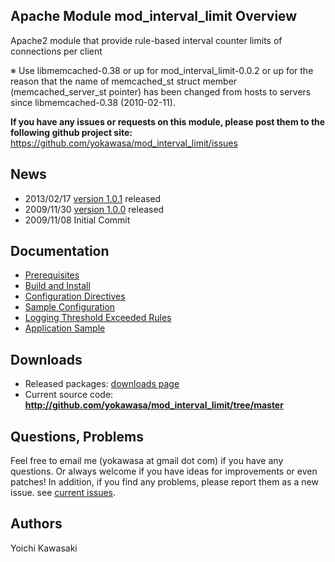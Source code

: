 ## Apache Module mod\_interval\_limit Overview ##

Apache2 module that provide rule-based interval counter limits of connections per client

※ Use libmemcached-0.38 or up for mod\_interval\_limit-0.0.2 or up for the reason that the name of memcached\_st struct member (memcached\_server\_st pointer) has been changed from hosts to servers since libmemcached-0.38 (2010-02-11).


**If you have any issues or requests on this module, please post them to the following github project site:**
https://github.com/yokawasa/mod_interval_limit/issues


## News ##
  * 2013/02/17 [version 1.0.1](http://modintervallimit.googlecode.com/files/modintervallimit-1.0.1.tar.gz) released
  * 2009/11/30 [version 1.0.0](http://modintervallimit.googlecode.com/files/modintervallimit-1.0.0.tar.gz) released
  * 2009/11/08 Initial Commit

## Documentation ##
  * [Prerequisites](Prerequisites.md)
  * [Build and Install](BuildAndInstall.md)
  * [Configuration Directives](ConfigurationDirectives.md)
  * [Sample Configuration](http://github.com/yokawasa/mod_interval_limit/blob/master/sample.conf)
  * [Logging Threshold Exceeded Rules](LoggingThresholdExceededRules.md)
  * [Application Sample](ApplicationSample.md)

## Downloads ##
  * Released packages: [downloads page](http://code.google.com/p/modintervallimit/downloads/list)
  * Current source code: **http://github.com/yokawasa/mod_interval_limit/tree/master**

## Questions, Problems ##
Feel free to email me (yokawasa at gmail dot com) if you have any questions. Or always welcome if you have ideas for improvements or even patches! In addition, if you find any problems,  please report them as a new issue. see [current issues](http://code.google.com/p/modintervallimit/issues/list).

## Authors ##
Yoichi Kawasaki <yokawasa at gmail.com>